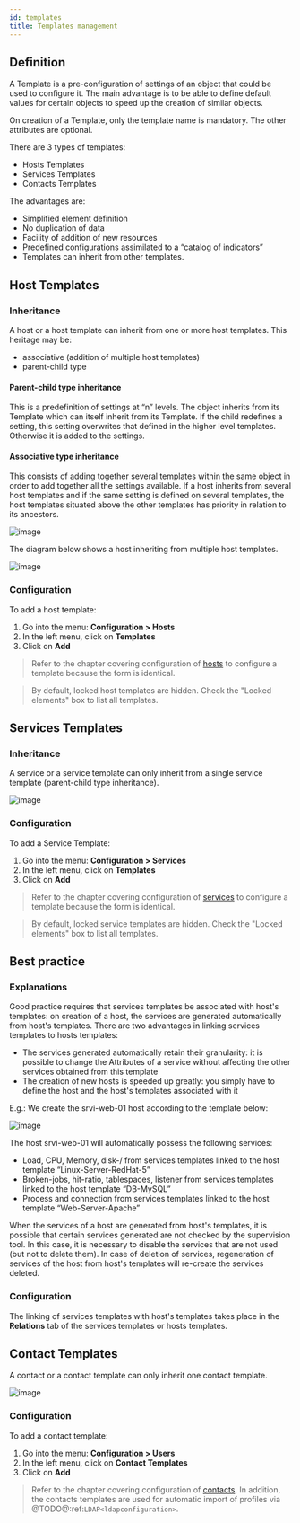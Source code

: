```yaml
---
id: templates
title: Templates management
---
```


## Definition

A Template is a pre-configuration of settings of an object that could be used to configure it.
The main advantage is to be able to define default values for certain objects to speed up the creation of similar objects.

On creation of a Template, only the template name is mandatory. The other attributes are optional.

There are 3 types of templates:

* Hosts Templates
* Services Templates
* Contacts Templates

The advantages are:

* Simplified element definition
* No duplication of data
* Facility of addition of new resources
* Predefined configurations assimilated to a “catalog of indicators”
* Templates can inherit from other templates.

## Host Templates

### Inheritance

A host or a host template can inherit from one or more host templates. This heritage may be:

* associative (addition of multiple host templates)
* parent-child type

#### Parent-child type inheritance

This is a predefinition of settings at “n” levels. The object inherits from its Template which can itself inherit from
its Template. If the child redefines a setting, this setting overwrites that defined in the higher level templates.
Otherwise it is added to the settings.

#### Associative type inheritance

This consists of adding together several templates within the same object in order to add together all the settings
available. If a host inherits from several host templates and if the same setting is defined on several templates, the
host templates situated above the other templates has priority in relation to its ancestors.

![image](assets/configuration/09hostmodels.png)

The diagram below shows a host inheriting from multiple host templates.

![image](assets/configuration/09hostmodelsheritage.png)

### Configuration

To add a host template:

1. Go into the menu: **Configuration > Hosts**
2. In the left menu, click on **Templates**
3. Click on **Add**

> Refer to the chapter covering configuration of [hosts](hosts) to configure a template because the form is
> identical.

> By default, locked host templates are hidden. Check the "Locked elements" box to list all templates.

## Services Templates

### Inheritance

A service or a service template can only inherit from a single service template (parent-child type inheritance).

![image](assets/configuration/09heritageservice.png)

### Configuration

To add a Service Template:

1. Go into the menu: **Configuration > Services**
2. In the left menu, click on **Templates**
3. Click on **Add**

> Refer to the chapter covering configuration of [services](services) to configure a template because the form is identical.

> By default, locked service templates are hidden. Check the "Locked elements" box to list all templates.

## Best practice

### Explanations

Good practice requires that services templates be associated with host's templates: on creation of a host, the services
are generated automatically from host's templates. There are two advantages in linking services templates to hosts
templates:

* The services generated automatically retain their granularity: it is possible to change the Attributes of a service
  without affecting the other services obtained from this template
* The creation of new hosts is speeded up greatly: you simply have to define the host and the host's templates
  associated with it

E.g.: We create the srvi-web-01 host according to the template below:

![image](assets/configuration/09hostexemple.png)

The host srvi-web-01 will automatically possess the following services:

* Load, CPU, Memory, disk-/ from services templates linked to the host template “Linux-Server-RedHat-5”
* Broken-jobs, hit-ratio, tablespaces, listener from services templates linked to the host template “DB-MySQL”
* Process and connection from services templates linked to the host template “Web-Server-Apache”

When the services of a host are generated from host's templates, it is possible that certain services generated are not
checked by the supervision tool. In this case, it is necessary to disable the services that are not used (but not to
delete them). In case of deletion of services, regeneration of services of the host from host's templates will re-create
the services deleted.

### Configuration

The linking of services templates with host's templates takes place in the **Relations** tab of the services templates
or hosts templates.

## Contact Templates

A contact or a contact template can only inherit one contact template.

![image](assets/configuration/09contactmodel.png)

### Configuration

To add a contact template:

1. Go into the menu: **Configuration > Users**
2. In the left menu, click on **Contact Templates**
3. Click on **Add**

> Refer to the chapter covering configuration of [contacts](contacts). In addition, the contacts templates are used for
> automatic import of profiles via @TODO@:ref:`LDAP<ldapconfiguration>`.
